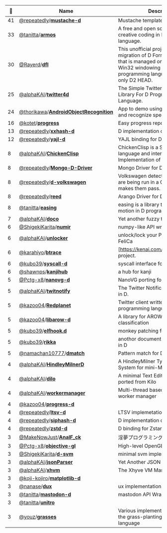 |:star2: | Name | Description | 🌍|
|---|---|---|---|
|41|[@repeatedly](https://github.com/repeatedly)/[**mustache-d**](https://github.com/repeatedly/mustache-d)|Mustache template engine for D|[:arrow_upper_right:](http://mustache.github.com/)|
|33|[@tanitta](https://github.com/tanitta)/[**armos**](https://github.com/tanitta/armos)|A free and open source library for creative coding in D programming language.||
|30|[@Rayerd](https://github.com/Rayerd)/[**dfl**](https://github.com/Rayerd/dfl)|This unofficial project for D2.x is a migration of D Forms Library (DFL) that is managed on SVN. DFL is a Win32 windowing library for the D programming language. We support only D2 HEAD.|[:arrow_upper_right:](http://wiki.dprogramming.com/Dfl/HomePage)|
|25|[@alphaKAI](https://github.com/alphaKAI)/[**twitter4d**](https://github.com/alphaKAI/twitter4d)|The Simple Twitter API Wrapper Library For D Programming Language.||
|24|[@thorikawa](https://github.com/thorikawa)/[**AndroidObjectRecognition**](https://github.com/thorikawa/AndroidObjectRecognition)|App to demo using android camera and recognize specific object.||
|16|[@kotet](https://github.com/kotet)/[**progress**](https://github.com/kotet/progress)|Easy progress reporting for D||
|13|[@repeatedly](https://github.com/repeatedly)/[**xxhash-d**](https://github.com/repeatedly/xxhash-d)|D implementation of xxhash||
|12|[@repeatedly](https://github.com/repeatedly)/[**yajl-d**](https://github.com/repeatedly/yajl-d)|YAJL binding for D||
|8|[@alphaKAI](https://github.com/alphaKAI)/[**ChickenClisp**](https://github.com/alphaKAI/ChickenClisp)|ChickenClisp is a Scheme like language and interpreter. An Implementation of Orelang in D||
|8|[@repeatedly](https://github.com/repeatedly)/[**Mongo-D-Driver**](https://github.com/repeatedly/Mongo-D-Driver)|Mongo Driver for D|[:arrow_upper_right:](http://www.mongodb.org/)|
|8|[@repeatedly](https://github.com/repeatedly)/[**d-volkswagen**](https://github.com/repeatedly/d-volkswagen)|Volkswagen detects when your tests are being run in a CI server, and makes them pass.||
|8|[@repeatedly](https://github.com/repeatedly)/[**reed**](https://github.com/repeatedly/reed)|Arango Driver for D||
|8|[@tanitta](https://github.com/tanitta)/[**easing**](https://github.com/tanitta/easing)|easing is a library that add flavor to motion in D programming language.||
|7|[@alphaKAI](https://github.com/alphaKAI)/[**doco**](https://github.com/alphaKAI/doco)|Yet another fuzzy text selector.||
|6|[@ShigekiKarita](https://github.com/ShigekiKarita)/[**numir**](https://github.com/ShigekiKarita/numir)|numpy-like API wrappers of mir||
|6|[@alphaKAI](https://github.com/alphaKAI)/[**unlocker**](https://github.com/alphaKAI/unlocker)|unlock/lock your PC by touching with FeliCa||
|6|[@karahiyo](https://github.com/karahiyo)/[**btrace**](https://github.com/karahiyo/btrace)|[https://kenai.com/projects/btrace/]'s project.||
|6|[@kubo39](https://github.com/kubo39)/[**syscall-d**](https://github.com/kubo39/syscall-d)|syscall interface for D.|[:arrow_upper_right:](http://code.dlang.org/packages/syscall-d)|
|6|[@shawnps](https://github.com/shawnps)/[**kanjihub**](https://github.com/shawnps/kanjihub)|a hub for kanji||
|5|[@Pctg-x8](https://github.com/Pctg-x8)/[**nanovg-d**](https://github.com/Pctg-x8/nanovg-d)|NanoVG porting for dlang||
|5|[@alphaKAI](https://github.com/alphaKAI)/[**twitnotify**](https://github.com/alphaKAI/twitnotify)|The Twitter Notification tool. Written in D.||
|5|[@kazoo04](https://github.com/kazoo04)/[**Redplanet**](https://github.com/kazoo04/Redplanet)|Twitter client written in the D programming language.||
|5|[@kazoo04](https://github.com/kazoo04)/[**libarow-d**](https://github.com/kazoo04/libarow-d)|A library for AROW linear classification||
|5|[@kubo39](https://github.com/kubo39)/[**elfhook.d**](https://github.com/kubo39/elfhook.d)|monkey patching for shared object.||
|5|[@kubo39](https://github.com/kubo39)/[**rikka**](https://github.com/kubo39/rikka)|anothor document database written in D||
|5|[@namachan10777](https://github.com/namachan10777)/[**dmatch**](https://github.com/namachan10777/dmatch)|Pattern match for D Language.||
|4|[@alphaKAI](https://github.com/alphaKAI)/[**HindleyMilnerD**](https://github.com/alphaKAI/HindleyMilnerD)|A HindleyMilner Type Inference System for mini-ML in D.||
|4|[@alphaKAI](https://github.com/alphaKAI)/[**dilo**](https://github.com/alphaKAI/dilo)|A minimal Text Editor in D Language, ported from Kilo||
|4|[@alphaKAI](https://github.com/alphaKAI)/[**workermanager**](https://github.com/alphaKAI/workermanager)|Multi-thread based asynchronized worker manager||
|4|[@kazoo04](https://github.com/kazoo04)/[**progress-d**](https://github.com/kazoo04/progress-d)|||
|4|[@repeatedly](https://github.com/repeatedly)/[**ltsv-d**](https://github.com/repeatedly/ltsv-d)|LTSV implemetation for D||
|4|[@repeatedly](https://github.com/repeatedly)/[**siphash-d**](https://github.com/repeatedly/siphash-d)|D implementation of SipHash||
|4|[@repeatedly](https://github.com/repeatedly)/[**zstd-d**](https://github.com/repeatedly/zstd-d)|D binding for Zstandard||
|3|[@MakeNowJust](https://github.com/MakeNowJust)/[**AnalF_ck**](https://github.com/MakeNowJust/AnalF_ck)|淫夢プログラミング言語||
|3|[@Pctg-x8](https://github.com/Pctg-x8)/[**objective-gl**](https://github.com/Pctg-x8/objective-gl)|High-level OpenGL Wrapper/Helper||
|3|[@ShigekiKarita](https://github.com/ShigekiKarita)/[**d-svm**](https://github.com/ShigekiKarita/d-svm)|minimal svm implementation||
|3|[@alphaKAI](https://github.com/alphaKAI)/[**jsonParser**](https://github.com/alphaKAI/jsonParser)|Yet Another JSON parser for D.||
|3|[@alphaKAI](https://github.com/alphaKAI)/[**xhvm**](https://github.com/alphaKAI/xhvm)|The Xhyve VM Manager||
|3|[@koji-kojiro](https://github.com/koji-kojiro)/[**matplotlib-d**](https://github.com/koji-kojiro/matplotlib-d)|||
|3|[@nanase](https://github.com/nanase)/[**dux**](https://github.com/nanase/dux)|ux implementation for D||
|3|[@tanitta](https://github.com/tanitta)/[**mastodon-d**](https://github.com/tanitta/mastodon-d)|mastodon API Wrapper for dlang||
|3|[@tanitta](https://github.com/tanitta)/[**unitro**](https://github.com/tanitta/unitro)|||
|3|[@youz](https://github.com/youz)/[**grasses**](https://github.com/youz/grasses)|Various implementations of 'Grass' the grass-planting programming language||

